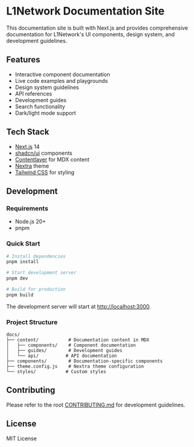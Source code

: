 # L1Network Documentation Site

This documentation site is built with Next.js and provides comprehensive documentation for L1Network's UI components, design system, and development guidelines.

## Features

- Interactive component documentation
- Live code examples and playgrounds
- Design system guidelines
- API references
- Development guides
- Search functionality
- Dark/light mode support

## Tech Stack

- [Next.js](https://nextjs.org) 14
- [shadcn/ui](https://ui.shadcn.com) components
- [Contentlayer](https://contentlayer.dev) for MDX content
- [Nextra](https://nextra.site) theme
- [Tailwind CSS](https://tailwindcss.com) for styling

## Development

### Requirements
- Node.js 20+
- pnpm

### Quick Start

```bash
# Install dependencies
pnpm install

# Start development server
pnpm dev

# Build for production
pnpm build
```

The development server will start at [http://localhost:3000](http://localhost:3000).

### Project Structure

```
docs/
├── content/           # Documentation content in MDX
│   ├── components/    # Component documentation
│   ├── guides/        # Development guides
│   └── api/          # API documentation
├── components/        # Documentation-specific components
├── theme.config.js    # Nextra theme configuration
└── styles/           # Custom styles
```

## Contributing

Please refer to the root [CONTRIBUTING.md](../../CONTRIBUTING.md) for development guidelines.

## License

MIT License
